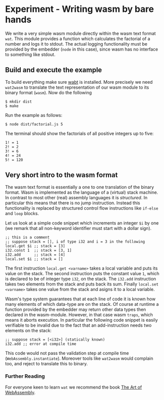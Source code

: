 # Experiment - Writing wasm by bare hands

We write a very simple wasm module directly within the wasm text format `wat`. This module provides a function which calculates the factorial of a number and logs it to stdout. The actual logging functionality must be provided by the embedder (`node` in this case), since wasm has no interface to something like stdout.

## Build and execute the example

To build everything make sure [wabt][wabt] is installed. More precisely we need `wat2wasm` to translate the text representation of our wasm module to its binary format (`wasm`). Now do the following

```shell
$ mkdir dist
$ make
```
Run the example as follows:

```shell
$ node dist/factorial.js 5
```

The terminal should show the factorials of all positive integers up to five:

```
1! = 1
2! = 2
3! = 6
4! = 24
5! = 120
```

[wabt]: https://github.com/WebAssembly/wabt

## Very short intro to the wasm format

The wasm text format is essentially a one to one translation of the binary format. Wasm is implemented as the language of a (virtual) stack machine. In contrast to most other (real) assembly languages it is *structured*. In particular this means that there is no jump instruction. Instead this functionality is replaced by structured control flow instructions like `if-else` and `loop` blocks.

Let us look at a simple code snippet which increments an integer `$i` by one (we remark that all non-keyword identifier must start with a dollar sign).

```wasm
;; this is a comment
;; suppose stack = [], i of type i32 and i = 3 in the following
local.get $i ;; stack = [3]
i32.const 1  ;; stack = [3, 1]
i32.add      ;; stack = [4]
local.set $i ;; stack = []
```

The first instruction `local.get <varname>` takes a local variable and puts its value on the stack. The second instruction puts the constant value `1`, which is declared to be of integer type `i32`, on the stack. The `i32.add` instruction takes two elements from the stack and puts back its sum. Finally `local.set <varname>` takes one value from the stack and asigns it to a local variable.

Wasm's type system guarantees that at each line of code it is known how many elements of which data-type are on the stack. Of course at runtime a function provided by the embedder may return other data types then declared in the wasm-module. However, in that case wasm `traps`, which means it aborts execution. In particular the following code snippet is easily verifiable to be invalid due to the fact that an add-instruction needs two elements on the stack:

```wasm
;; suppose stack = [<i32>] (statically known)
i32.add ;; error at compile time
```

This code would not pass the validation step at compile time (`WebAssembly.instantiate`). Moreover tools like `wat2wasm` would complain too, and reject to translate this to binary.

### Further Reading

For everyone keen to learn `wat` we recommend the book [The Art of WebAssembly][ArtOfWasm].

[ArtOfWasm]: https://wasmbook.com/
